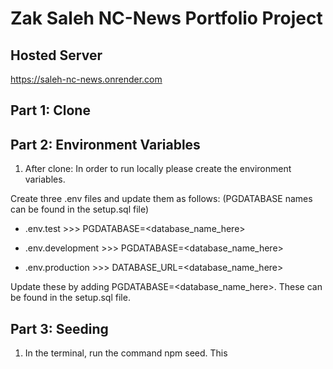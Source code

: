 # Zak Saleh NC-News Portfolio Project

## Hosted Server

https://saleh-nc-news.onrender.com

## Part 1: Clone

## Part 2: Environment Variables

1. After clone: In order to run locally please create the environment variables.

Create three .env files and update them as follows: (PGDATABASE names can be found in the setup.sql file)

- .env.test >>> PGDATABASE=<database_name_here>

- .env.development >>> PGDATABASE=<database_name_here>

- .env.production >>> DATABASE_URL=<database_name_here>

Update these by adding PGDATABASE=<database_name_here>. These can be found in the setup.sql file.

## Part 3: Seeding

1. In the terminal, run the command npm seed. This
